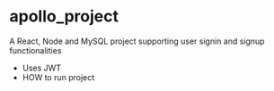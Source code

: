 # apollo_project
A React, Node and MySQL project supporting user signin and signup functionalities

- Uses JWT
- HOW to run project
